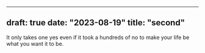 
---
draft: true
date: "2023-08-19"
title: "second"
---

It only takes one yes even if it took a hundreds of no to make your life be what you want it to be. 
